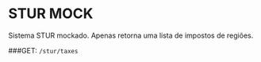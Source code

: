 # STUR MOCK
Sistema STUR mockado. Apenas retorna uma lista de impostos de regiões.


###GET: `/stur/taxes`